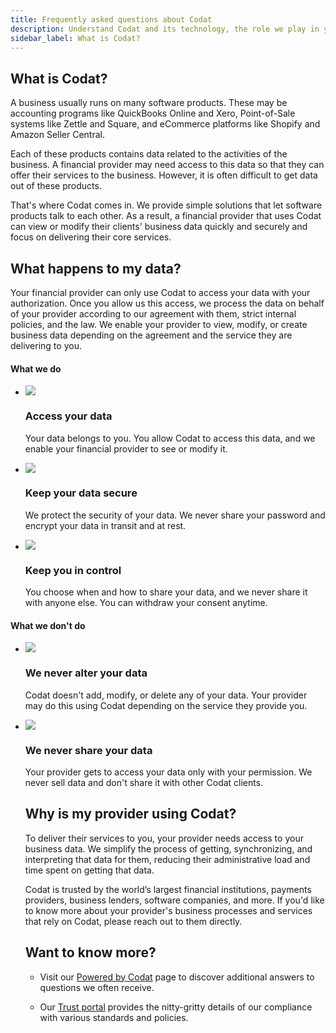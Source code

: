 ```yaml
---
title: Frequently asked questions about Codat
description: Understand Codat and its technology, the role we play in your provider's processes, and how we handle your data
sidebar_label: What is Codat?
---
```


## What is Codat?

A business usually runs on many software products. These may be accounting programs like QuickBooks Online and Xero, Point-of-Sale systems like Zettle and Square, and eCommerce platforms like Shopify and Amazon Seller Central.

Each of these products contains data related to the activities of the business. A financial provider may need access to this data so that they can offer their services to the business. However, it is often difficult to get data out of these products.

That's where Codat comes in. We provide simple solutions that let software products talk to each other. As a result, a financial provider that uses Codat can view or modify their clients' business data quickly and securely and focus on delivering their core services.

## What happens to my data?

Your financial provider can only use Codat to access your data with your authorization. Once you allow us this access, we process the data on behalf of your provider according to our agreement with them, strict internal policies, and the law. We enable your provider to view, modify, or create business data depending on the agreement and the service they are delivering to you. 

#### What we do

<ul className="card-container col-3">
 
  <li className="card animation-pulse">
    <div className="header">
      <img
        src="/img/wp-icons/check-circle.png"
        className="mini-icon"
      />
      <h3>Access your data</h3>
    </div>
    <p>
    Your data belongs to you. You allow Codat to access this data, and we enable your financial provider to see or modify it. 
    </p>
  </li>

  <li className="card animation-pulse">
    <div className="header">
      <img
        src="/img/wp-icons/check-circle.png"
        className="mini-icon"
      />
      <h3>Keep your data secure</h3>
    </div>
    <p>
    We protect the security of your data. We never share your password and encrypt your data in transit and at rest.
    </p>
  </li>

  <li className="card animation-pulse">
    <div className="header">
      <img
        src="/img/wp-icons/check-circle.png"
        className="mini-icon"
      />
      <h3>Keep you in control</h3>
    </div>
    <p>
    You choose when and how to share your data, and we never share it with anyone else. You can withdraw your consent anytime.
    </p>
  </li>

</ul>

#### What we don't do

<ul className="card-container col-2">
 
  <li className="card animation-pulse">
    <div className="header">
      <img
        src="/img/wp-icons/x-circle.png"
        className="mini-icon"
      />
      <h3>We never alter your data</h3>
    </div>
    <p>
    Codat doesn't add, modify, or delete any of your data. Your provider may do this using Codat depending on the service they provide you.
    </p>
  </li>

  <li className="card animation-pulse">
    <div className="header">
      <img
        src="/img/wp-icons/x-circle.png"
        className="mini-icon"
      />
      <h3>We never share your data</h3>
    </div>
    <p>
    Your provider gets to access your data only with your permission. We never sell data and don't share it with other Codat clients.
    </p>
  </li>

## Why is my provider using Codat?

To deliver their services to you, your provider needs access to your business data. We simplify the process of getting, synchronizing, and interpreting that data for them, reducing their administrative load and time spent on getting that data. 

Codat is trusted by the world’s largest financial institutions, payments providers, business lenders, software companies, and more. If you'd like to know more about your provider's business processes and services that rely on Codat, please reach out to them directly. 

## Want to know more?

- Visit our [Powered by Codat](https://www.codat.io/powered-by-codat/) page to discover additional answers to questions we often receive.

- Our [Trust portal](https://trust.codat.io/) provides the nitty-gritty details of our compliance with various standards and policies.


